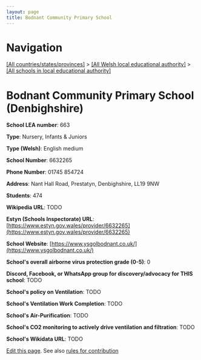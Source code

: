 ```yaml
---
layout: page
title: Bodnant Community Primary School
---
```

# Navigation

[[All countries/states/provinces]](../../..) > [[All Welsh local educational authority]](../..) > [[All schools in local educational authority]](..)

# Bodnant Community Primary School (Denbighshire)

**School LEA number**: 663

**Type**: Nursery, Infants & Juniors

**Type (Welsh)**: English medium

**School Number**: 6632265

**Phone Number**: 01745 854724

**Address**: Nant Hall Road, Prestatyn, Denbighshire, LL19 9NW

**Students**: 474

**Wikipedia URL**: TODO

**Estyn (Schools Inspectorate) URL**: [https://www.estyn.gov.wales/provider/6632265](https://www.estyn.gov.wales/provider/6632265)

**School Website**: [https://www.ysgolbodnant.co.uk/](https://www.ysgolbodnant.co.uk/)

**School's overall airborne virus protection grade (0-5)**: 0

**Discord, Facebook, or WhatsApp group for discovery/advocacy for THIS school**: TODO

**School's policy on Ventilation**: TODO

**School's Ventilation Work Completion**: TODO

**School's Air-Purification**: TODO

**School's CO2 monitoring to actively drive ventilation and filtration**: TODO

**School's Wikidata URL**: TODO




[Edit this page](https://github.com/ventilate-schools/Wales/edit/prif/./Denbighshire/Bodnant_Community_Primary_School.md). See also [rules for contribution](../../../contribution-rules/)